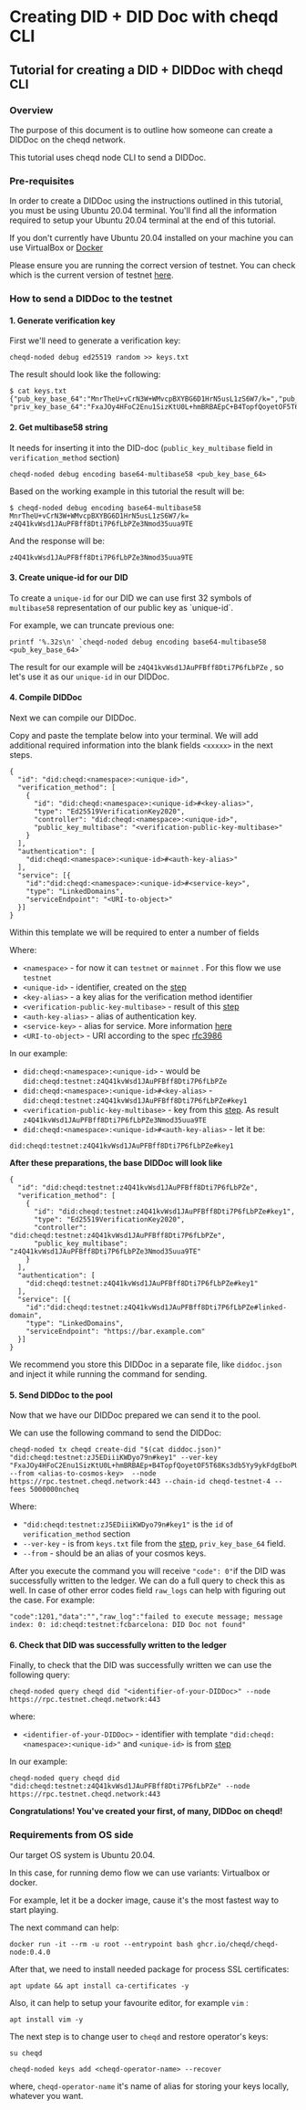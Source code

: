 # Creating DID + DID Doc with cheqd CLI

## Tutorial for creating a DID + DIDDoc with cheqd CLI

### Overview

The purpose of this document is to outline how someone can create a DIDDoc on the cheqd network.

This tutorial uses cheqd node CLI to send a DIDDoc.

### Pre-requisites

In order to create a DIDDoc using the instructions outlined in this tutorial, you must be using Ubuntu 20.04 terminal. You'll find all the information required to setup your Ubuntu 20.04 terminal at the end of this tutorial.

If you don't currently have Ubuntu 20.04 installed on your machine you can use VirtualBox or [Docker](https://github.com/cheqd/cheqd-node/diffs/2?base\_sha=204959755a2a1d4662b1e8d58e2160f17fa4fca8\&branch=DEV-890-cheqd-cli-docs\&commentable=true\&name=DEV-890-cheqd-cli-docs\&pull\_number=283\&qualified\_name=refs%2Fheads%2FDEV-890-cheqd-cli-docs\&sha1=204959755a2a1d4662b1e8d58e2160f17fa4fca8\&sha2=4b36c0a5f767b7d4fb91341bc732d54471702dac\&short\_path=1840e4b\&unchanged=expanded\&w=false#requirements-from-os-side)

Please ensure you are running the correct version of testnet. You can check which is the current version of testnet [here](https://rpc.testnet.cheqd.network/abci\_info?).

### How to send a DIDDoc to the testnet

#### 1. Generate verification key

First we'll need to generate a verification key:

```
cheqd-noded debug ed25519 random >> keys.txt
```

The result should look like the following:

```
$ cat keys.txt
{"pub_key_base_64":"MnrTheU+vCrN3W+WMvcpBXYBG6D1HrN5usL1zS6W7/k=","pub_key_multibase_58":"",\
"priv_key_base_64":"FxaJOy4HFoC2Enu1SizKtU0L+hmBRBAEpC+B4TopfQoyetOF5T68Ks3db5Yy9ykFdgEboPUes3m6wvXNLpbv+Q=="}
```

#### 2. Get multibase58 string

It needs for inserting it into the DID-doc (`public_key_multibase` field in `verification_method` section)

```
cheqd-noded debug encoding base64-multibase58 <pub_key_base_64>
```

Based on the working example in this tutorial the result will be:

```
$ cheqd-noded debug encoding base64-multibase58 MnrTheU+vCrN3W+WMvcpBXYBG6D1HrN5usL1zS6W7/k=
z4Q41kvWsd1JAuPFBff8Dti7P6fLbPZe3Nmod35uua9TE
```

And the response will be:

```
z4Q41kvWsd1JAuPFBff8Dti7P6fLbPZe3Nmod35uua9TE
```

#### 3. Create unique-id for our DID

To create a `unique-id` for our DID we can use first 32 symbols of `multibase58` representation of our public key as \`unique-id\`.

For example, we can truncate previous one:

```
printf '%.32s\n' `cheqd-noded debug encoding base64-multibase58 <pub_key_base_64>`
```

The result for our example will be `z4Q41kvWsd1JAuPFBff8Dti7P6fLbPZe` , so let's use it as our `unique-id` in our DIDDoc.

#### 4. Compile DIDDoc

Next we can compile our DIDDoc.

Copy and paste the template below into your terminal. We will add additional required information into the blank fields `<xxxxx>` in the next steps.

```
{
  "id": "did:cheqd:<namespace>:<unique-id>",
  "verification_method": [
    {
      "id": "did:cheqd:<namespace>:<unique-id>#<key-alias>",
      "type": "Ed25519VerificationKey2020",
      "controller": "did:cheqd:<namespace>:<unique-id>",
      "public_key_multibase": "<verification-public-key-multibase>"
    }
  ],
  "authentication": [
    "did:cheqd:<namespace>:<unique-id>#<auth-key-alias>"
  ],
  "service": [{
    "id":"did:cheqd:<namespace>:<unique-id>#<service-key>",
    "type": "LinkedDomains",
    "serviceEndpoint": "<URI-to-object>"
  }]
}
```

Within this template we will be required to enter a number of fields

Where:

* `<namespace>` - for now it can `testnet` or `mainnet` . For this flow we use `testnet`
* `<unique-id>` - identifier, created on the [step](https://github.com/cheqd/cheqd-node/diffs/2?base\_sha=204959755a2a1d4662b1e8d58e2160f17fa4fca8\&branch=DEV-890-cheqd-cli-docs\&commentable=true\&name=DEV-890-cheqd-cli-docs\&pull\_number=283\&qualified\_name=refs%2Fheads%2FDEV-890-cheqd-cli-docs\&sha1=204959755a2a1d4662b1e8d58e2160f17fa4fca8\&sha2=4b36c0a5f767b7d4fb91341bc732d54471702dac\&short\_path=1840e4b\&unchanged=expanded\&w=false#3-create-unique-id-for-our-did)
* `<key-alias>` - a key alias for the verification method identifier
* `<verification-public-key-multibase>` - result of this [step](https://github.com/cheqd/cheqd-node/diffs/2?base\_sha=204959755a2a1d4662b1e8d58e2160f17fa4fca8\&branch=DEV-890-cheqd-cli-docs\&commentable=true\&name=DEV-890-cheqd-cli-docs\&pull\_number=283\&qualified\_name=refs%2Fheads%2FDEV-890-cheqd-cli-docs\&sha1=204959755a2a1d4662b1e8d58e2160f17fa4fca8\&sha2=4b36c0a5f767b7d4fb91341bc732d54471702dac\&short\_path=1840e4b\&unchanged=expanded\&w=false#2-get-multibase58-string)
* `<auth-key-alias>` - alias of authentication key.
* `<service-key>` - alias for service. More information [here](https://github.com/cheqd/cheqd-node/blob/DEV-890-cheqd-cli-docs/architecture/adr-list/adr-002-cheqd-did-method.md#service)
* `<URI-to-object>` - URI according to the spec [rfc3986](https://www.rfc-editor.org/rfc/rfc3986)

In our example:

* `did:cheqd:<namespace>:<unique-id>` - would be `did:cheqd:testnet:z4Q41kvWsd1JAuPFBff8Dti7P6fLbPZe`
* `did:cheqd:<namespace>:<unique-id>#<key-alias>` - `did:cheqd:testnet:z4Q41kvWsd1JAuPFBff8Dti7P6fLbPZe#key1`
* `<verification-public-key-multibase>` - key from this [step](https://github.com/cheqd/cheqd-node/diffs/2?base\_sha=204959755a2a1d4662b1e8d58e2160f17fa4fca8\&branch=DEV-890-cheqd-cli-docs\&commentable=true\&name=DEV-890-cheqd-cli-docs\&pull\_number=283\&qualified\_name=refs%2Fheads%2FDEV-890-cheqd-cli-docs\&sha1=204959755a2a1d4662b1e8d58e2160f17fa4fca8\&sha2=4b36c0a5f767b7d4fb91341bc732d54471702dac\&short\_path=1840e4b\&unchanged=expanded\&w=false#2-get-multibase58-string). As result `z4Q41kvWsd1JAuPFBff8Dti7P6fLbPZe3Nmod35uua9TE`
* `did:cheqd:<namespace>:<unique-id>#<auth-key-alias>` - let it be:

`did:cheqd:testnet:z4Q41kvWsd1JAuPFBff8Dti7P6fLbPZe#key1`

**After these preparations, the base DIDDoc will look like**

```
{
  "id": "did:cheqd:testnet:z4Q41kvWsd1JAuPFBff8Dti7P6fLbPZe",
  "verification_method": [
    {
      "id": "did:cheqd:testnet:z4Q41kvWsd1JAuPFBff8Dti7P6fLbPZe#key1",
      "type": "Ed25519VerificationKey2020",
      "controller": "did:cheqd:testnet:z4Q41kvWsd1JAuPFBff8Dti7P6fLbPZe",
      "public_key_multibase": "z4Q41kvWsd1JAuPFBff8Dti7P6fLbPZe3Nmod35uua9TE"
    }
  ],
  "authentication": [
    "did:cheqd:testnet:z4Q41kvWsd1JAuPFBff8Dti7P6fLbPZe#key1"
  ],
  "service": [{
    "id":"did:cheqd:testnet:z4Q41kvWsd1JAuPFBff8Dti7P6fLbPZe#linked-domain",
    "type": "LinkedDomains",
    "serviceEndpoint": "https://bar.example.com"
  }]
}
```

We recommend you store this DIDDoc in a separate file, like `diddoc.json` and inject it while running the command for sending.

#### 5. Send DIDDoc to the pool

Now that we have our DIDDoc prepared we can send it to the pool.

We can use the following command to send the DIDDoc:

```
cheqd-noded tx cheqd create-did "$(cat diddoc.json)" "did:cheqd:testnet:zJ5EDiiiKWDyo79n#key1" --ver-key "FxaJOy4HFoC2Enu1SizKtU0L+hmBRBAEp+B4TopfQoyetOF5T68Ks3db5Yy9ykFdgEboPUes3m6wvXNLpbv+Q==" --from <alias-to-cosmos-key>  --node https://rpc.testnet.cheqd.network:443 --chain-id cheqd-testnet-4 --fees 5000000ncheq
```

Where:

* `"did:cheqd:testnet:zJ5EDiiiKWDyo79n#key1"` is the `id` of `verification_method` section
* `--ver-key` - is from `keys.txt` file from the [step](https://github.com/cheqd/cheqd-node/diffs/2?base\_sha=204959755a2a1d4662b1e8d58e2160f17fa4fca8\&branch=DEV-890-cheqd-cli-docs\&commentable=true\&name=DEV-890-cheqd-cli-docs\&pull\_number=283\&qualified\_name=refs%2Fheads%2FDEV-890-cheqd-cli-docs\&sha1=204959755a2a1d4662b1e8d58e2160f17fa4fca8\&sha2=4b36c0a5f767b7d4fb91341bc732d54471702dac\&short\_path=1840e4b\&unchanged=expanded\&w=false#1-generate-verification-key), `priv_key_base_64` field.
* `--from` - should be an alias of your cosmos keys.

After you execute the command you will receive `"code": 0"`if the DID was successfully written to the ledger. We can do a full query to check this as well. In case of other error codes field `raw_logs` can help with figuring out the case. For example:

```
"code":1201,"data":"","raw_log":"failed to execute message; message index: 0: id:cheqd:testnet:fcbarcelona: DID Doc not found"
```

#### 6. Check that DID was successfully written to the ledger

Finally, to check that the DID was successfully written we can use the following query:

```
cheqd-noded query cheqd did "<identifier-of-your-DIDDoc>" --node https://rpc.testnet.cheqd.network:443
```

where:

* `<identifier-of-your-DIDDoc>` - identifier with template `"did:cheqd:<namespace>:<unique-id>"` and `<unique-id>` is from [step](https://github.com/cheqd/cheqd-node/diffs/2?base\_sha=204959755a2a1d4662b1e8d58e2160f17fa4fca8\&branch=DEV-890-cheqd-cli-docs\&commentable=true\&name=DEV-890-cheqd-cli-docs\&pull\_number=283\&qualified\_name=refs%2Fheads%2FDEV-890-cheqd-cli-docs\&sha1=204959755a2a1d4662b1e8d58e2160f17fa4fca8\&sha2=4b36c0a5f767b7d4fb91341bc732d54471702dac\&short\_path=1840e4b\&unchanged=expanded\&w=false#3-create-unique-id-for-our-did)

In our example:

```
cheqd-noded query cheqd did "did:cheqd:testnet:z4Q41kvWsd1JAuPFBff8Dti7P6fLbPZe" --node https://rpc.testnet.cheqd.network:443
```

**Congratulations! You've created your first, of many, DIDDoc on cheqd!**

### Requirements from OS side

Our target OS system is Ubuntu 20.04.

In this case, for running demo flow we can use variants: Virtualbox or docker.

For example, let it be a docker image, cause it's the most fastest way to start playing.

The next command can help:

```
docker run -it --rm -u root --entrypoint bash ghcr.io/cheqd/cheqd-node:0.4.0
```

After that, we need to install needed package for process SSL certificates:

```
apt update && apt install ca-certificates -y
```

Also, it can help to setup your favourite editor, for example `vim` :

```
apt install vim -y
```

The next step is to change user to `cheqd` and restore operator's keys:

```
su cheqd
```

```
cheqd-noded keys add <cheqd-operator-name> --recover
```

where, `cheqd-operator-name` it's name of alias for storing your keys locally, whatever you want.

